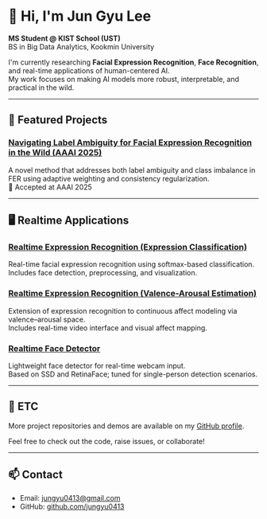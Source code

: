 # 👋 Hi, I'm Jun Gyu Lee

**MS Student @ KIST School (UST)**  
BS in Big Data Analytics, Kookmin University  

I'm currently researching **Facial Expression Recognition**, **Face Recognition**, and real-time applications of human-centered AI.  
My work focuses on making AI models more robust, interpretable, and practical in the wild.

---

## 📌 Featured Projects

### [Navigating Label Ambiguity for Facial Expression Recognition in the Wild (AAAI 2025)](https://github.com/jungyu0413/Navigating-Label-Ambiguity-NLA-)
A novel method that addresses both label ambiguity and class imbalance in FER using adaptive weighting and consistency regularization.  
📄 Accepted at AAAI 2025

---

## 🖥️ Realtime Applications

### [Realtime Expression Recognition (Expression Classification)](https://github.com/jungyu0413/realtime_emotion)
Real-time facial expression recognition using softmax-based classification.  
Includes face detection, preprocessing, and visualization.

### [Realtime Expression Recognition (Valence-Arousal Estimation)](https://github.com/jungyu0413/realtime_emotion)
Extension of expression recognition to continuous affect modeling via valence–arousal space.  
Includes real-time video interface and visual affect mapping.

### [Realtime Face Detector](https://github.com/jungyu0413/realtime_face_detector)
Lightweight face detector for real-time webcam input.  
Based on SSD and RetinaFace; tuned for single-person detection scenarios.

---

## 📁 ETC

More project repositories and demos are available on my [GitHub profile](https://github.com/jungyu0413).

Feel free to check out the code, raise issues, or collaborate!

---

## 📫 Contact

- Email: jungyu0413@gmail.com
- GitHub: [github.com/jungyu0413](https://github.com/jungyu0413)

